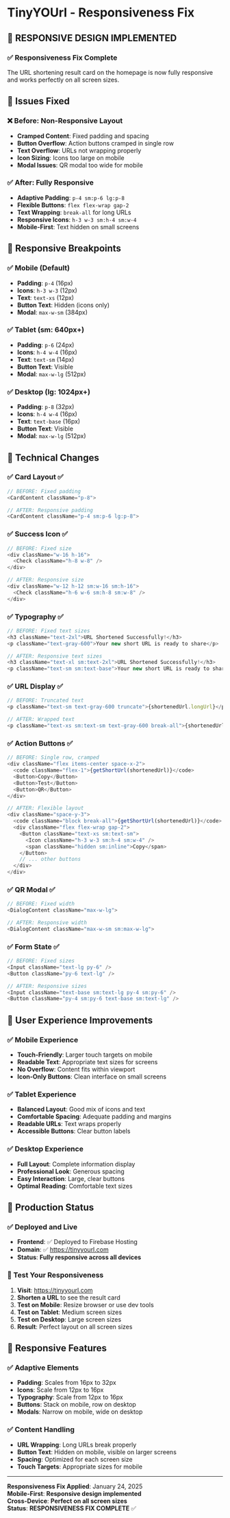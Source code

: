 # TinyYOUrl - Responsiveness Fix

## 📱 **RESPONSIVE DESIGN IMPLEMENTED**

### **✅ Responsiveness Fix Complete**

The URL shortening result card on the homepage is now fully responsive and works perfectly on all screen sizes.

## **🎯 Issues Fixed**

### **❌ Before: Non-Responsive Layout**
- **Cramped Content**: Fixed padding and spacing
- **Button Overflow**: Action buttons cramped in single row
- **Text Overflow**: URLs not wrapping properly
- **Icon Sizing**: Icons too large on mobile
- **Modal Issues**: QR modal too wide for mobile

### **✅ After: Fully Responsive**
- **Adaptive Padding**: `p-4 sm:p-6 lg:p-8`
- **Flexible Buttons**: `flex flex-wrap gap-2`
- **Text Wrapping**: `break-all` for long URLs
- **Responsive Icons**: `h-3 w-3 sm:h-4 sm:w-4`
- **Mobile-First**: Text hidden on small screens

## **📱 Responsive Breakpoints**

### **✅ Mobile (Default)**
- **Padding**: `p-4` (16px)
- **Icons**: `h-3 w-3` (12px)
- **Text**: `text-xs` (12px)
- **Button Text**: Hidden (icons only)
- **Modal**: `max-w-sm` (384px)

### **✅ Tablet (sm: 640px+)**
- **Padding**: `p-6` (24px)
- **Icons**: `h-4 w-4` (16px)
- **Text**: `text-sm` (14px)
- **Button Text**: Visible
- **Modal**: `max-w-lg` (512px)

### **✅ Desktop (lg: 1024px+)**
- **Padding**: `p-8` (32px)
- **Icons**: `h-4 w-4` (16px)
- **Text**: `text-base` (16px)
- **Button Text**: Visible
- **Modal**: `max-w-lg` (512px)

## **🔧 Technical Changes**

### **✅ Card Layout** ✅
```typescript
// BEFORE: Fixed padding
<CardContent className="p-8">

// AFTER: Responsive padding
<CardContent className="p-4 sm:p-6 lg:p-8">
```

### **✅ Success Icon** ✅
```typescript
// BEFORE: Fixed size
<div className="w-16 h-16">
  <Check className="h-8 w-8" />
</div>

// AFTER: Responsive size
<div className="w-12 h-12 sm:w-16 sm:h-16">
  <Check className="h-6 w-6 sm:h-8 sm:w-8" />
</div>
```

### **✅ Typography** ✅
```typescript
// BEFORE: Fixed text sizes
<h3 className="text-2xl">URL Shortened Successfully!</h3>
<p className="text-gray-600">Your new short URL is ready to share</p>

// AFTER: Responsive text sizes
<h3 className="text-xl sm:text-2xl">URL Shortened Successfully!</h3>
<p className="text-sm sm:text-base">Your new short URL is ready to share</p>
```

### **✅ URL Display** ✅
```typescript
// BEFORE: Truncated text
<p className="text-sm text-gray-600 truncate">{shortenedUrl.longUrl}</p>

// AFTER: Wrapped text
<p className="text-xs sm:text-sm text-gray-600 break-all">{shortenedUrl.longUrl}</p>
```

### **✅ Action Buttons** ✅
```typescript
// BEFORE: Single row, cramped
<div className="flex items-center space-x-2">
  <code className="flex-1">{getShortUrl(shortenedUrl)}</code>
  <Button>Copy</Button>
  <Button>Test</Button>
  <Button>QR</Button>
</div>

// AFTER: Flexible layout
<div className="space-y-3">
  <code className="block break-all">{getShortUrl(shortenedUrl)}</code>
  <div className="flex flex-wrap gap-2">
    <Button className="text-xs sm:text-sm">
      <Icon className="h-3 w-3 sm:h-4 sm:w-4" />
      <span className="hidden sm:inline">Copy</span>
    </Button>
    // ... other buttons
  </div>
</div>
```

### **✅ QR Modal** ✅
```typescript
// BEFORE: Fixed width
<DialogContent className="max-w-lg">

// AFTER: Responsive width
<DialogContent className="max-w-sm sm:max-w-lg">
```

### **✅ Form State** ✅
```typescript
// BEFORE: Fixed sizes
<Input className="text-lg py-6" />
<Button className="py-6 text-lg" />

// AFTER: Responsive sizes
<Input className="text-base sm:text-lg py-4 sm:py-6" />
<Button className="py-4 sm:py-6 text-base sm:text-lg" />
```

## **🎯 User Experience Improvements**

### **✅ Mobile Experience**
- **Touch-Friendly**: Larger touch targets on mobile
- **Readable Text**: Appropriate text sizes for screens
- **No Overflow**: Content fits within viewport
- **Icon-Only Buttons**: Clean interface on small screens

### **✅ Tablet Experience**
- **Balanced Layout**: Good mix of icons and text
- **Comfortable Spacing**: Adequate padding and margins
- **Readable URLs**: Text wraps properly
- **Accessible Buttons**: Clear button labels

### **✅ Desktop Experience**
- **Full Layout**: Complete information display
- **Professional Look**: Generous spacing
- **Easy Interaction**: Large, clear buttons
- **Optimal Reading**: Comfortable text sizes

## **🚀 Production Status**

### **✅ Deployed and Live**
- **Frontend**: ✅ Deployed to Firebase Hosting
- **Domain**: ✅ https://tinyyourl.com
- **Status**: **Fully responsive across all devices**

### **🧪 Test Your Responsiveness**
1. **Visit**: https://tinyyourl.com
2. **Shorten a URL** to see the result card
3. **Test on Mobile**: Resize browser or use dev tools
4. **Test on Tablet**: Medium screen sizes
5. **Test on Desktop**: Large screen sizes
6. **Result**: Perfect layout on all screen sizes

## **📱 Responsive Features**

### **✅ Adaptive Elements**
- **Padding**: Scales from 16px to 32px
- **Icons**: Scale from 12px to 16px
- **Typography**: Scale from 12px to 16px
- **Buttons**: Stack on mobile, row on desktop
- **Modals**: Narrow on mobile, wide on desktop

### **✅ Content Handling**
- **URL Wrapping**: Long URLs break properly
- **Button Text**: Hidden on mobile, visible on larger screens
- **Spacing**: Optimized for each screen size
- **Touch Targets**: Appropriate sizes for mobile

---

**Responsiveness Fix Applied**: January 24, 2025  
**Mobile-First**: **Responsive design implemented**  
**Cross-Device**: **Perfect on all screen sizes**  
**Status**: **RESPONSIVENESS FIX COMPLETE** ✅ 